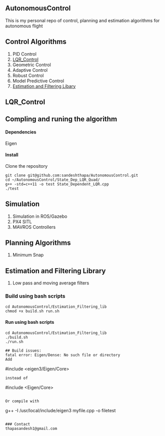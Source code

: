## AutonomousControl

This is my personal repo of control, planning and estimation algorithms for autonomous flight 

## Control Algorithms

1. PID Control 
2. [LQR_Control](#lqr) 
3. Geometric Control 
4. Adaptive Control 
5. Robust Control 
6. Model Predictive Control
7. [Estimation and Filtering Libary](#est_filt_lib)

## <a name="lqr"></a>LQR_Control

## Compling and runing the algorithm

#### Dependencies 
Eigen 

#### Install 
Clone the repository 
```
git clone git@github.com:sandeshthapa/AutonomousControl.git
cd ~/AutonomousControl/State_Dep_LQR_Quad/
g++ -std=c++11 -o test State_Dependent_LQR.cpp 
./test
```

## Simulation 
1. Simulation in ROS/Gazebo 
2. PX4 SITL 
3. MAVROS Controllers

## Planning Algorithms 

1. Minimum Snap 

## <b name="est_filt_lib"></b>Estimation and Filtering Library

1. Low pass and moving average filters

### Build using bash scripts 
```
cd AutonomousControl/Estimation_Filtering_lib
chmod +x build.sh run.sh

```

#### Run using bash scripts 
```
cd AutonomousControl/Estimation_Filtering_lib
./build.sh 
./run.sh

## Build issues:
fatal error: Eigen/Dense: No such file or directory
Add 
```
#include <eigen3/Eigen/Core>
```
instead of
```
#include <Eigen/Core>
```

Or compile with 
```
g++ -I /usr/local/include/eigen3 myfile.cpp -o filetest
```

### Contact 
thapasandesh1@gmail.com

